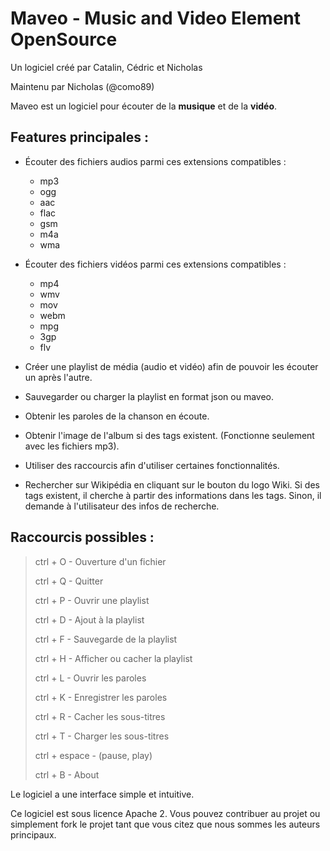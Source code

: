 # Maveo  - Music and Video Element OpenSource

Un logiciel créé par Catalin, Cédric et Nicholas

Maintenu par Nicholas (@como89)

Maveo est un logiciel pour écouter de la <strong>musique</strong> et de la **vidéo**.

## Features principales :

 - Écouter des fichiers audios parmi ces extensions compatibles : 
     - mp3 
     - ogg 
     - aac 
     - flac 
     - gsm 
     - m4a 
     - wma

 - Écouter des fichiers vidéos parmi ces extensions compatibles : 
     - mp4
     - wmv
     - mov
     - webm
     - mpg
     - 3gp
     - flv

 - Créer une playlist de média (audio et vidéo) afin de pouvoir les écouter un après l'autre.

 - Sauvegarder ou charger la playlist en format json ou maveo.

 - Obtenir les paroles de la chanson en écoute.

 - Obtenir l'image de l'album si des tags existent. (Fonctionne seulement avec les fichiers mp3).

 - Utiliser des raccourcis afin d'utiliser certaines fonctionnalités.

 - Rechercher sur Wikipédia en cliquant sur le bouton du logo Wiki. Si des tags existent, il cherche à partir des informations dans les tags. Sinon, il demande à l'utilisateur des infos de recherche.

## Raccourcis possibles :
> ctrl + O - Ouverture d'un fichier
> 
> ctrl + Q - Quitter
> 
> ctrl + P - Ouvrir une playlist
> 
> ctrl + D - Ajout à la playlist
> 
> ctrl + F - Sauvegarde de la playlist
> 
> ctrl + H - Afficher ou cacher la playlist
> 
> ctrl + L - Ouvrir les paroles
> 
> ctrl + K - Enregistrer les paroles
> 
> ctrl + R - Cacher les sous-titres
> 
> ctrl + T - Charger les sous-titres
> 
> ctrl + espace - (pause, play)
> 
> ctrl + B - About

Le logiciel a une interface simple et intuitive.

Ce logiciel est sous licence Apache 2.
Vous pouvez contribuer au projet ou simplement fork le projet tant que vous citez que nous sommes les auteurs principaux.


